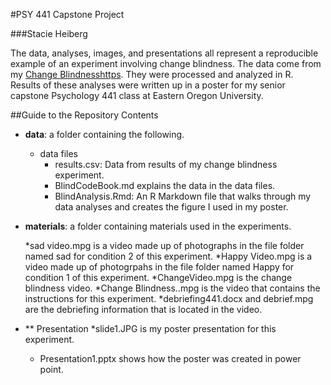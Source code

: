 #PSY 441 Capstone Project 

###Stacie Heiberg

The data, analyses, images, and presentations all represent a reproducible example of an experiment involving change blindness. The data come from my
[Change Blindnesshttps](https://www.youtube.com/watch?v=k0lT596YOX0). They
were processed and analyzed in R. Results of these analyses were written up
in a poster for my senior capstone Psychology 441 class at Eastern Oregon University.

##Guide to the Repository Contents
* **data**: a folder containing the following.
    * data files
        * results.csv: Data from results of my change blindness experiment.
        * BlindCodeBook.md explains the data in the data files.
        * BlindAnalysis.Rmd: An R Markdown file that walks through my data                   analyses and creates the figure I used in my poster.
   
  
* **materials**: a folder containing materials used in the experiments.
   
    *sad video.mpg is a video made up of photographs in the file folder named sad for condition 2 of this experiment.
    *Happy Video.mpg is a video made up of photogrpahs in the file folder named Happy for condition 1 of this experiment.
    *ChangeVideo.mpg is the change blindness video.
    *Change Blindness..mpg is the video that contains the instructions for this experiment.
    *debriefing441.docx and debrief.mpg are the debriefing information that is located in the video. 

* ** Presentation
    *slide1.JPG is my poster presentation for this experiment.
    * Presentation1.pptx shows how the poster was created in power point. 

   